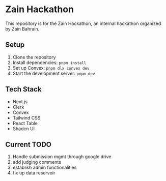 # Zain Hackathon

This repository is for the Zain Hackathon, an internal hackathon organized by Zain Bahrain.

## Setup

1. Clone the repository
2. Install dependencies: `pnpm install`
3. Set up Convex: `pnpm dlx convex dev`
4. Start the development server: `pnpm dev`

## Tech Stack

- Next.js
- Clerk
- Convex
- Tailwind CSS
- React Table
- Shadcn UI

## Current TODO

1. Handle submission mgmt through google drive
2. add judging comments
3. establish admin functionalities
4. fix up data reservoir